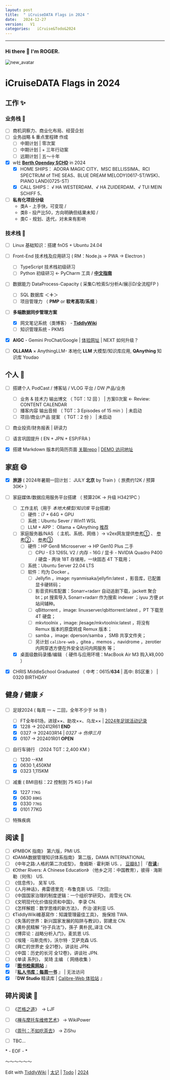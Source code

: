 ```yaml
---
layout: post
title:  " iCruiseDATA Flags in 2024 "
date:   2024-12-27
version:   V1
categories:   iCruise&Todo&2024
---
```


------

### Hi there 👋 I'm ROGER. 

![new_avatar](https://fastly.jsdelivr.net/gh/iCruiseDATA/imgdb@main/images/New%20Avatar%20NBG.png)

<!--
**5iCruise/5iCruise** is a ✨ _special_ ✨ repository because its `README.md` (this file) appears on your GitHub profile.

Here are some ideas to get you started:

- 🔭 I’m currently working on ...
- 🌱 I’m currently learning ...
- 👯 I’m looking to collaborate on ...
- 🤔 I’m looking for help with ...
- 💬 Ask me about ...
- 📫 How to reach me: ...
- 😄 Pronouns: ...
- ⚡ Fun fact: ...
-->

# iCruiseDATA Flags in 2024  

## 工作  ✨    
### 业务栈 💬     
- [ ] 商机洞察力、商业化布局、经营企划     
- [ ] 业务战略 & 重点里程碑 作成
    - [ ]  中期计划 | 零次案    
    - [ ]  中期计划 | + 三年行动案      
    - [ ]  远期计划 | 五～十年
- [x] w社 [**Berth Openday SCHD**](https://calendar.google.com/calendar/u/0/embed?src=h9ldool7lm3fomrv98eekgcv34@group.calendar.google.com&ctz=Asia/Shanghai) in 2024
    - [x]  HOME SHIPS： ADORA MAGIC CITY、MSC BELLISSIMA、RCI SPECTRUM of THE SEAS、BLUE DREAM MELODY(0617-ST/WSK)、PIANO LAND(0725-ST)
    - [x]  CALL SHIPS： √ HA WESTERDAM、√ HA ZUIDERDAM、√ TUI MEIN SCHIFF 5、
- [ ] **私有化项目分级**
   * 类A - 上手快，可变现 / 
   * 类B - 投产比50，方向明确但结果未知 / 
   * 类C - 规划、迭代，对未来有影响  


### 技术栈 🔭     
- [ ] Linux 基础知识：搭建 fnOS + Ubuntu 24.04
- [ ] Front-End 技术栈及应用研习 ( RM：Node.js → PWA → Electron )    
    - [ ] TypeScript 技术栈初级研习    
    - [ ] Python 初级研习 ← PyCharm 工具 / [**中文指南**](https://pycharm.iswbm.com/)
- [ ] 数据能力 DataProcess-Capacity ( 采集C/检索S/分析A/展示D/全流程FP )
    - [ ] SQL 数据库  ＜**＋**＞     
    - [ ] 项目管理力  （ **PMP** or **软考高项/系规** ）
- [ ] **多端数据同步管理方案**
    - [x] 网文笔记系统（类博客） -  [**TiddlyWiki**](https://darkwarrior2025.xyz/)
    - [ ] 知识管理系统 - PKMS
- [x] **AIGC** - Gemini ProChat/Google  |  [体验网址](https://chat.darkwarrior2025.xyz/)  | NEXT 如何升级？     
- [ ] **OLLAMA** × AnythingLLM-  本地化 **LLM** 大模型/知识库应用, **QAnything** 知识库 Youdao      


## 个人  🌱    
- [ ] 搭建个人 PodCast / 博客站  /  VLOG 平台   /  DW 产品/业务
    - [ ] 业务 & 技术力 输出博文 （ TGT：12 回 ） | 方案0次案 ← Review: CONTENT CALENDAR         
    - [ ] 播客内容 输出音频   （ TGT：3 Episodes of 15 min ）| 未启动      
    - [ ] 项目/商业/产品 提案 （ TGT：2 份 ） | 未启动
- [ ] 商业投资/财务报表 | 研读力   
- [ ] 语言巩固提升 ( EN + JPN + ESP/FRA )
- [x] 搭建 Markdown 版本的简历页面  [关联repo](https://github.com/5iCruise/ROGCV2025)  |  [DEMO 访问地址](https://cv-md-snowy.vercel.app/)    


## 家庭  😄  
- [x] **旅游** ( 2024年暑期一回计划： JULY **北京** by Train )（ 旅费约12K / 预算30K+ ）
- [ ] 家庭媒体/数据应用服务平台搭建 （ 预算20K → 升级 H3421PC ）
    - [ ] 工作主机（用于 *本地大模型/知识库* 平台搭建）
        - [ ] 硬件：i7 + 64G + GPU
        - [ ] 系统：Ubuntu Sever / Win11 WSL
        - [ ] LLM + APP： Ollama + QAnything [推荐](/#up主)
    - [ ] 家庭服务器/NAS （ 主机、系统、网络 ）→ v2ex网友提供[参考①](https://v2ex.com/t/992023) 、 [参考②](https://v2ex.com/t/1006585) 、 [参考③](https://mebtte.com/my_nas)
        - [ ] 硬件：HP Gen8 Microserver  → HP Gen10 Plus 二手
            - [ ] CPU - E3 1265L V2 / 内存 - 16G / 显卡 - NVIDIA Quadro P400 /  硬盘 - 两块 18T 存储用，一块固态 4T 下载用；
        - [ ] 系统：Ubuntu Server 22.04 LTS
        - [ ] 软件：均为 Docker 。
            - [ ] Jellyfin ，image: nyanmisaka/jellyfin:latest ，影音库，已配置显卡硬转码；
            - [ ] 影音资料库配置：Sonarr+radarr 自动追剧下载，jackett 聚合 bt；pt 搜索导入 Sonarr+radarr 作为搜索 indexer ；iyuu 方便 pt 站间辅种。
            - [ ] qBittorrent ，image: linuxserver/qbittorrent:latest ，PT 下载至 4T 硬盘；
            - [ ] mkvtoolnix ，image: jlesage/mkvtoolnix:latest ，将没有 Remux 版本的原盘转成 Remux 版本；
            - [ ] samba ，image: dperson/samba ，SMB 共享文件夹；
            - [ ] 另计划 `calibre-web` ，gitea ，memos ，navidrome ，zerotier 内网穿透方便在外安全访问内网服务 等；
    - [x] 桌面级数码录播/编辑  （ 硬件与应用环境：MacBook Air M3 购入¥8,000 ）    
- [x] CHRIS MiddleSchool Graduated （ 中考：0615/**634** | 高中: BS区重 ） | 0320 BIRTHDAY     


## 健身 / 健康  ⚡   
- [ ] 足球2024 ( 每周 一 ~ 二回，全年不少于 `50` 场 )    
    - [ ] FT全年61场，进球××、助攻××、乌龙××  | [2024年足球活动记录](https://darkwarrior2025.xyz/#2024年足球活动记录)
    - [x] 1228  →  202412R61   **END**
    - [x] 0327  →  202403R14 |  _0327 → 伤停三月_     
    - [x] 0107  →  202401R01    **OPEN**
- [ ] 自行车骑行 （2024 TGT：2,400 KM ）    
    - [ ] 1230 --KM   
    - [x] 0630 1,450KM   
    - [x] 0323 1,115KM   
- [ ] 减重 ( BMI目标：22  控制到 75 KG ) Fail
    - [x] 1227 `77KG`
    - [x] 0630 `80KG`
    - [x] 0330 `77KG`       
    - [x] 0101 77KG      
- [ ] 特殊疾病     


## 阅读  🤔   
- [ ] 《PMBOK 指南》 第六版，PMI US.
- [ ] 《DAMA数据管理知识体系指南》  第二版，DAMA INTERNATIONAL    
- [ ] 《中年之路:人格的第二次成型》， 詹姆斯 · 霍利斯  US. ， [豆瓣8.1](https://book.douban.com/subject/36139391/) | 『[**在读**](https://*/)』    
- [ ] 《Other Rivers: A Chinese Education》 （他乡之河：中国教育），彼得 · 海斯勒（何伟）  US.    
- [ ] 《信息传》， 吴军  US.      
- [ ] 《人月神话》，弗雷德里克 · 布鲁克斯  US. 『次回』   
- [ ] 《中国国家治理的制度逻辑：一个组织学研究》， 周雪光  CN.     
- [ ] 《文明现代化价值投资和中国》， 李录  CN.      
- [ ] 《怎样解题：数学思维的新方法》， 乔治·波利亚  US.    
- [ ] 《TiddlyWiki維基寫作：知識管理最佳工具》， 施保旭  TWA.      
- [ ] 《失落的世界：新兴国家发展的陷阱与教训》，郭建龙  CN. 
- [ ] 《黄朴民精解 “孙子兵法”》，孫子 黄朴民_译注  CN.     
- [ ] 《博弈论：战略分析入门》，麦凯恩  US.    
- [ ] 《埃隆 · 马斯克传》，沃尔特 · 艾萨克森  US.     
- [ ] 《興亡的世界史  全21卷》，讲谈社   JPN.     
- [ ] 《中国：历史的长河  全12卷》，讲谈社   JPN.     
- [ ] 《单读 系列》， 吴琦 主编  （ 网络收集 ）    
- [x] 『[**图书检索网站**](https://book-searcher.eu.org/) 』   
- [x] 『[**私人书库：每周一书**](https://read.mastergo.life/) 』  |  无法访问
- [x] 『**DW Studio** 精读库 | [Calibre-Web 体验站](http://139.196.54.246:8083/) 』

## 碎片阅读  👯   
- [ ] 《[芒格之道](https://ljf.com/archives/)》　→  LJF
- [ ] 《[禅与摩托车维修艺术](https://digest.wiki-power.com/)》  →  WikiPower
- [ ] 《[周刊：不如吃茶去](https://weekly.zishu.me/weekly/)》   →  ZiShu     
- [ ] TBC...


\* - EOF - \*

～～～～～～

Edit with [TiddlyWiki](/#tag) | [太记](/#tag) | [Todo](/#tag) | [2024](/#tag)  

